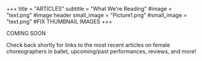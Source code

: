 +++
title = "ARTICLES"
subtitle = "What We're Reading"
#image = "text.png"   #image header
small_image = "Picture1.png"
#small_image = "text.png"  #FIX THUMBNAIL IMAGES
+++

COMING SOON

Check back shortly for links to the most recent articles on female choreographers in ballet, upcoming/past performances, reviews, and more!
